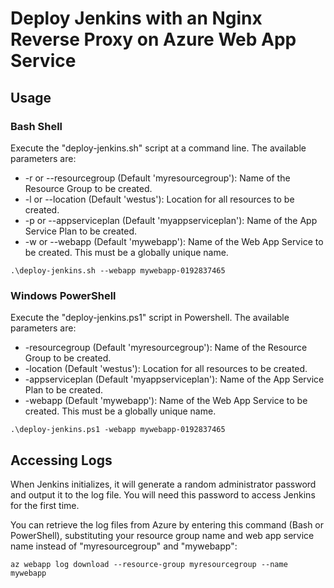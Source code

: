 # Deploy Jenkins with an Nginx Reverse Proxy on Azure Web App Service

## Usage

### Bash Shell

Execute the "deploy-jenkins.sh" script at a command line. The available parameters are:

* -r or --resourcegroup (Default 'myresourcegroup'): Name of the Resource Group to be created.
* -l or --location (Default 'westus'): Location for all resources to be created.
* -p or --appserviceplan (Default 'myappserviceplan'): Name of the App Service Plan to be created.
* -w or --webapp (Default 'mywebapp'): Name of the Web App Service to be created. This must be a globally
  unique name.

```
.\deploy-jenkins.sh --webapp mywebapp-0192837465
```

### Windows PowerShell

Execute the "deploy-jenkins.ps1" script in Powershell. The available parameters are:

* -resourcegroup (Default 'myresourcegroup'): Name of the Resource Group to be created.
* -location (Default 'westus'): Location for all resources to be created.
* -appserviceplan (Default 'myappserviceplan'): Name of the App Service Plan to be created.
* -webapp (Default 'mywebapp'): Name of the Web App Service to be created. This must be a globally
  unique name.

```
.\deploy-jenkins.ps1 -webapp mywebapp-0192837465
```

## Accessing Logs

When Jenkins initializes, it will generate a random administrator password and output it to the log
file. You will need this password to access Jenkins for the first time.

You can retrieve the log files from Azure by entering this command (Bash or PowerShell), substituting
your resource group name and web app service name instead of "myresourcegroup" and "mywebapp":

```
az webapp log download --resource-group myresourcegroup --name mywebapp
```
